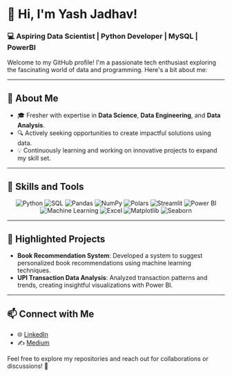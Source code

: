 # 👋 Hi, I'm Yash Jadhav!  
### 💻 Aspiring Data Scientist | Python Developer | MySQL | PowerBI 

Welcome to my GitHub profile! I'm a passionate tech enthusiast exploring the fascinating world of data and programming. Here's a bit about me:  

---

## 🚀 **About Me**  
- 🎓 Fresher with expertise in **Data Science**, **Data Engineering**, and **Data Analysis**.  
- 🔍 Actively seeking opportunities to create impactful solutions using data.  
- 💡 Continuously learning and working on innovative projects to expand my skill set.  

---

## 🔧 **Skills and Tools**  
<div align="center">  
  <img src="https://img.shields.io/badge/Python-3776AB?style=for-the-badge&logo=python&logoColor=white" alt="Python"/>  
  <img src="https://img.shields.io/badge/SQL-4479A1?style=for-the-badge&logo=postgresql&logoColor=white" alt="SQL"/>  
  <img src="https://img.shields.io/badge/Pandas-150458?style=for-the-badge&logo=pandas&logoColor=white" alt="Pandas"/>  
  <img src="https://img.shields.io/badge/NumPy-013243?style=for-the-badge&logo=numpy&logoColor=white" alt="NumPy"/>  
  <img src="https://img.shields.io/badge/Polars-45b8d8?style=for-the-badge" alt="Polars"/>  
  <img src="https://img.shields.io/badge/Streamlit-FF4B4B?style=for-the-badge&logo=streamlit&logoColor=white" alt="Streamlit"/>  
  <img src="https://img.shields.io/badge/Power%20BI-F2C811?style=for-the-badge&logo=powerbi&logoColor=black" alt="Power BI"/>  
  <img src="https://img.shields.io/badge/Machine%20Learning-008000?style=for-the-badge&logo=azuremachinelearning&logoColor=white" alt="Machine Learning"/>  
  <img src="https://img.shields.io/badge/Excel-217346?style=for-the-badge&logo=microsoftexcel&logoColor=white" alt="Excel"/> 
  <img src="https://img.shields.io/badge/Matplotlib-0C479D?style=for-the-badge" alt="Matplotlib"/>  
  <img src="https://img.shields.io/badge/Seaborn-1E88E5?style=for-the-badge" alt="Seaborn"/>  
</div>  

---

## 🌟 **Highlighted Projects**  
- **Book Recommendation System**: Developed a system to suggest personalized book recommendations using machine learning techniques.  
- **UPI Transaction Data Analysis**: Analyzed transaction patterns and trends, creating insightful visualizations with Power BI.   

---

## 📫 **Connect with Me**  
- 🌐 [LinkedIn](https://www.linkedin.com/in/yash-jadhav-454b0a237/)  
- ✍️ [Medium](https://medium.com/@yashvj2222)  

Feel free to explore my repositories and reach out for collaborations or discussions! 🚀
